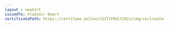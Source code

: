 ```yaml
--- 
layout : newCert 
issuedTo: Vladimir Deart 
certificatePath: https://certifyme.online/CSIT/FRUCT2021/img/cert/author/VladimirDeart_4b776.png
--- 
```


